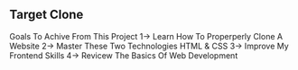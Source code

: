 ## Target Clone
Goals To Achive From This Project
1-> Learn How To Properperly Clone A Website
2-> Master These Two Technologies HTML & CSS
3-> Improve My Frontend Skills
4-> Revicew The Basics Of Web Development